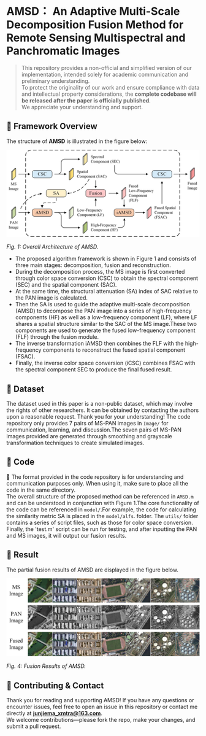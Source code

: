 # AMSD： An Adaptive Multi-Scale Decomposition Fusion Method for Remote Sensing Multispectral and Panchromatic Images

> This repository provides a non-official and simplified version of our implementation, intended solely for academic communication and preliminary understanding.  
> To protect the originality of our work and ensure compliance with data and intellectual property considerations, the **complete codebase will be released after the paper is officially published**.  
> We appreciate your understanding and support.


## 🔹 Framework Overview

The structure of **AMSD** is illustrated in the figure below:

![image](https://github.com/Wohaizainuli/An-Adaptive-Multi-Scale-Decomposition-Fusion-Method/blob/main/Figure/1.jpg)

*Fig. 1: Overall Architecture of AMSD.*

- The proposed algorithm framework is shown in Figure 1 and consists of three main stages: decomposition, fusion and reconstruction.  
- During the decomposition process, the MS image is first converted through color space conversion (CSC) to obtain the spectral component (SEC) and the spatial component (SAC).   
- At the same time, the structural attenuation (SA) index of SAC relative to the PAN image is calculated.   
- Then the SA is used to guide the adaptive multi-scale decomposition (AMSD) to decompose the PAN image into a series of high-frequency components (HF) as well as a low-frequency component (LF), where LF shares a spatial structure similar to the SAC of the MS image.These two components are used to generate the fused low-frequency component (FLF) through the fusion module.   
- The inverse transformation iAMSD then combines the FLF with the high-frequency components to reconstruct the fused spatial component (FSAC).   
- Finally, the inverse color space conversion (iCSC) combines FSAC with the spectral component SEC to produce the final fused result.

## 🔹 Dataset
The dataset used in this paper is a non-public dataset, which may involve the rights of other researchers. It can be obtained by contacting the authors upon a reasonable request. Thank you for your understanding!
The code repository only provides 7 pairs of MS-PAN images in `Image/` for communication, learning, and discussion.The seven pairs of MS-PAN images provided are generated through smoothing and grayscale transformation techniques to create  simulated images.

## 🔹 Code
🔴 The format provided in the code repository is for understanding and communication purposes only. When using it, make sure to place all the code in the same directory.  
The overall structure of the proposed method can be referenced in `AMSD.m` and can be understood in conjunction with Figure 1.The core functionality of the code can be referenced in `model/`.For example, the code for calculating the similarity metric SA is placed in the `model/alfs`. folder.
The `utils/` folder contains a series of script files, such as those for color space conversion.  
Finally, the 'test.m' script can be run for testing, and after inputting the PAN and MS images, it will output our fusion results.




## 🔹 Result
The partial fusion results of AMSD are displayed in the figure below.

![image](https://github.com/Wohaizainuli/An-Adaptive-Multi-Scale-Decomposition-Fusion-Method/blob/main/Figure/r.jpg)

*Fig. 4: Fusion Results of AMSD.*



## 🔹 Contributing & Contact

Thank you for reading and supporting AMSD! If you have any questions or encounter issues, feel free to open an issue in this repository or contact me directly at **junjiema_xmtra@163.com**.    
We welcome contributions—please fork the repo, make your changes, and submit a pull request.
